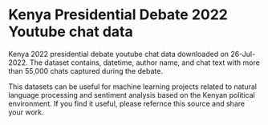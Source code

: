 # Kenya Presidential Debate 2022 Youtube chat data 
Kenya 2022 presidential debate youtube chat data downloaded on 26-Jul-2022. The dataset contains, datetime, author name, and chat text with more than 55,000 chats captured during the debate.

This datasets can be useful for machine learning projects related to natural language processing and sentiment analysis based on the Kenyan political environment. If you find it useful, please refernce this source and share your work.
